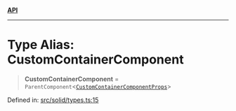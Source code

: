 [**API**](../../API.md)

***

# Type Alias: CustomContainerComponent

> **CustomContainerComponent** = `ParentComponent`\<[`CustomContainerComponentProps`](../interfaces/CustomContainerComponentProps.md)\>

Defined in: [src/solid/types.ts:15](https://github.com/inokawa/virtua/blob/bef8d3f4969c1398c3cf5c6c917097dd810b514f/src/solid/types.ts#L15)
